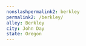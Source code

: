 ```yaml
---
﻿nonslashpermalink2: berkley
permalink2: /berkley/
alley: Berkley
city: John Day
state: Oregon
---
```

